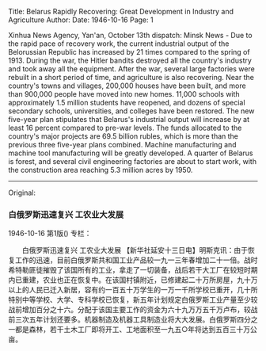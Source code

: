 Title: Belarus Rapidly Recovering: Great Development in Industry and Agriculture
Author:
Date: 1946-10-16
Page: 1

Xinhua News Agency, Yan'an, October 13th dispatch: Minsk News - Due to the rapid pace of recovery work, the current industrial output of the Belorussian Republic has increased by 21 times compared to the spring of 1913. During the war, the Hitler bandits destroyed all the country's industry and took away all the equipment. After the war, several large factories were rebuilt in a short period of time, and agriculture is also recovering. Near the country's towns and villages, 200,000 houses have been built, and more than 900,000 people have moved into new homes. 11,000 schools with approximately 1.5 million students have reopened, and dozens of special secondary schools, universities, and colleges have been restored. The new five-year plan stipulates that Belarus's industrial output will increase by at least 16 percent compared to pre-war levels. The funds allocated to the country's major projects are 69.5 billion rubles, which is more than the previous three five-year plans combined. Machine manufacturing and machine tool manufacturing will be greatly developed. A quarter of Belarus is forest, and several civil engineering factories are about to start work, with the construction area reaching 5.3 million acres by 1950.



<hr /> 

Original: 


### 白俄罗斯迅速复兴  工农业大发展

1946-10-16
第1版()
专栏：

　　白俄罗斯迅速复兴
    工农业大发展
    【新华社延安十三日电】明斯克讯：由于恢复工作的迅速，目前白俄罗斯共和国工业产品较一九一三年春增加二十一倍。战时希特勒匪徒摧毁了该国所有的工业，拿走了一切装备，战后若干大工厂在较短时期内已重建，农业也正在恢复中。在该国村镇附近，已修建起二十万所房屋，九十万以上的人民已迁入新居，容有约一百五十万学生的一万一千所学校已重开，几十所特别中等学校、大学、专科学校已恢复，新五年计划规定白俄罗斯工业产量至少较战前增加百分之十六。分配于该国主要工作的资金为六十九万万五千万卢布，较战前三次五年计划还要多。机器制造及机器工具制造业将大大发展。白俄罗斯四分之一都是森林，若干土木工厂即将开工、工地面积至一九五○年将达到五百三十万公亩。
